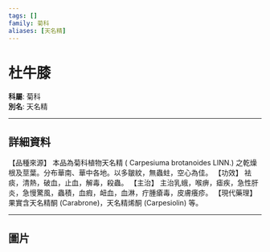 ```yaml
---
tags: []
family: 菊科
aliases: [天名精]
---
```


# 杜牛膝

**科屬**: 菊科  
**別名**: 天名精  

---

## 詳細資料
【品種來源】
本品為菊科植物天名精 (
Carpesiuma brotanoides
LINN.) 之乾燥根及莖葉。分布華南、華中各地。以多皺紋，無蟲蛀，空心為佳。
【功效】
袪痰，清熱，破血，止血，解毒，殺蟲。
【主治】
主治乳蛾，喉痹，瘧疾，急性肝炎，急慢驚風，蟲積，血瘕，衄血，血淋，疔腫瘡毒，皮膚癢疹。
【現代藥理】
果實含天名精酮 (Carabrone)，天名精烯酮 (Carpesiolin) 等。

---

## 圖片
